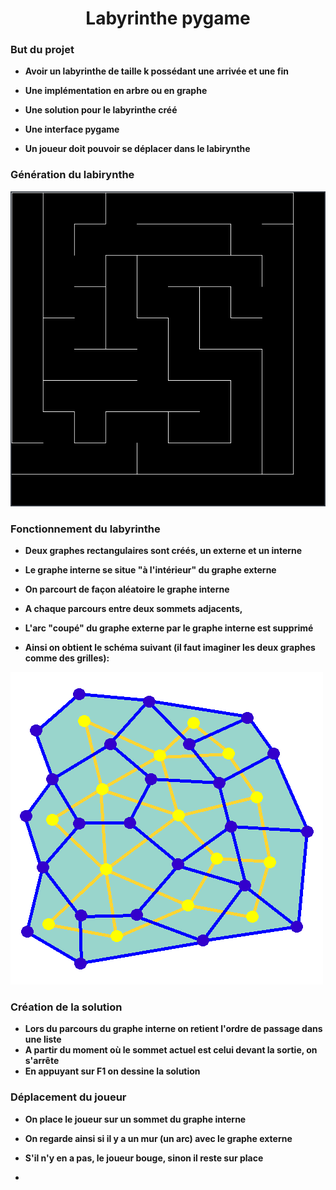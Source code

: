 <h1 align="center">Labyrinthe pygame</h1>

### But du projet

- **Avoir un labyrinthe de taille k possédant une arrivée et une fin**

- **Une implémentation en arbre ou en graphe**

- **Une solution pour le labyrinthe créé**

- **Une interface pygame**

- **Un joueur doit pouvoir se déplacer dans le labirynthe**

### Génération du labirynthe

<p align="center"> <img src="./assets/labirynthe.png"> </p>

### Fonctionnement du labyrinthe

- **Deux graphes rectangulaires sont créés, un externe et un interne**

- **Le graphe interne se situe "à l'intérieur" du graphe externe**

- **On parcourt de façon aléatoire le graphe interne**

- **A chaque parcours entre deux sommets adjacents,**

- **L'arc "coupé" du graphe externe par le graphe interne est supprimé**

- **Ainsi on obtient le schéma suivant (il faut imaginer les deux graphes comme des grilles):**

![](./assets/maze_generation.gif)

### Création de la solution

- **Lors du parcours du graphe interne on retient l'ordre de passage dans une liste**
- **A partir du moment où le sommet actuel est celui devant la sortie, on s'arrête**
- **En appuyant sur F1 on dessine la solution**

### Déplacement du joueur

- **On place le joueur sur un sommet du graphe interne**
- **On regarde ainsi si il y a un mur (un arc) avec le graphe externe**
- **S'il n'y en a pas, le joueur bouge, sinon il reste sur place**

- 
